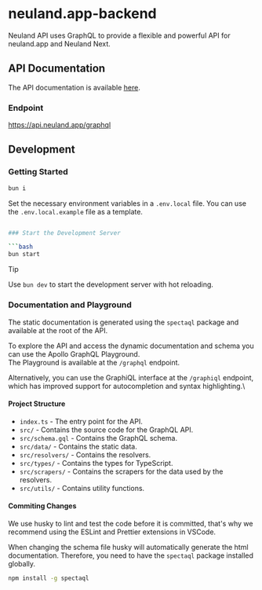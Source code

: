 # neuland.app-backend

Neuland API uses GraphQL to provide a flexible and powerful API for neuland.app and Neuland Next.

## API Documentation

The API documentation is available [here](https://api.neuland.app/).

### Endpoint

https://api.neuland.app/graphql

## Development

### Getting Started

```bash
bun i
```

Set the necessary environment variables in a `.env.local` file.
You can use the `.env.local.example` file as a template.

````bash

### Start the Development Server

```bash
bun start
````

> [!TIP]
> Use `bun dev` to start the development server with hot reloading.

### Documentation and Playground

The static documentation is generated using the `spectaql` package and available at the root of the API.

To explore the API and access the dynamic documentation and schema you can use the Apollo GraphQL Playground.\
The Playground is available at the `/graphql` endpoint.

Alternatively, you can use the GraphiQL interface at the `/graphiql` endpoint, which has improved support for autocompletion and syntax highlighting.\

#### Project Structure

-   `index.ts` - The entry point for the API.
-   `src/` - Contains the source code for the GraphQL API.
-   `src/schema.gql` - Contains the GraphQL schema.
-   `src/data/` - Contains the static data.
-   `src/resolvers/` - Contains the resolvers.
-   `src/types/` - Contains the types for TypeScript.
-   `src/scrapers/` - Contains the scrapers for the data used by the resolvers.
-   `src/utils/` - Contains utility functions.

#### Commiting Changes

We use husky to lint and test the code before it is committed, that's why we recommend using the ESLint and Prettier extensions in VSCode.

When changing the schema file husky will automatically generate the html documentation. Therefore, you need to have the `spectaql` package installed globally.

```bash
npm install -g spectaql
```
